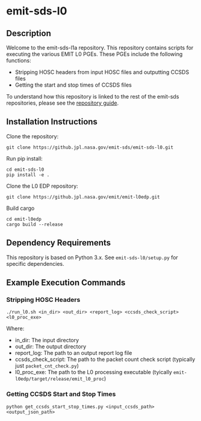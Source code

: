 # emit-sds-l0

## Description

Welcome to the emit-sds-l1a repository.  This repository contains scripts for executing the various EMIT L0 PGEs.  These PGEs include the following functions:
* Stripping HOSC headers from input HOSC files and outputting CCSDS files
* Getting the start and stop times of CCSDS files

To understand how this repository is linked to the rest of the emit-sds repositories, please see the [repository guide](https://github.com/emit-sds/emit-main/wiki/Repository-Guide).

## Installation Instructions

Clone the repository:
```
git clone https://github.jpl.nasa.gov/emit-sds/emit-sds-l0.git
```
Run pip install:
```
cd emit-sds-l0
pip install -e .
```
Clone the L0 EDP repository:
```
git clone https://github.jpl.nasa.gov/emit/emit-l0edp.git
```
Build cargo
```
cd emit-l0edp
cargo build --release
```

## Dependency Requirements

This repository is based on Python 3.x.  See `emit-sds-l0/setup.py` for specific dependencies.

## Example Execution Commands

### Stripping HOSC Headers

```
./run_l0.sh <in_dir> <out_dir> <report_log> <ccsds_check_script> <l0_proc_exe>
```
Where:
* in_dir: The input directory
* out_dir: The output directory
* report_log: The path to an output report log file
* ccsds_check_script: The path to the packet count check script (typically just `packet_cnt_check.py`)
* l0_proc_exe: The path to the L0 processing executable (tyically `emit-l0edp/target/release/emit_l0_proc`)

### Getting CCSDS Start and Stop Times

```
python get_ccsds_start_stop_times.py <input_ccsds_path> <output_json_path>
```
